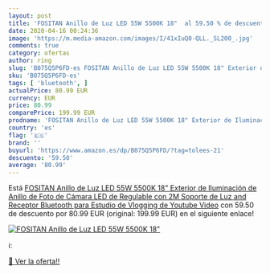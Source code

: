 ```yaml
---
layout: post
title: 'FOSITAN Anillo de Luz LED 55W 5500K 18"  al 59.50 % de descuento'
date: 2020-04-16 00:24:36
image: 'https://m.media-amazon.com/images/I/41xIuQ0-QLL._SL200_.jpg'
comments: true
category: ofertas
author: ring
slug: 'B075Q5P6FD-es FOSITAN Anillo de Luz LED 55W 5500K 18" Exterior de...'
sku: 'B075Q5P6FD-es'
tags: [ 'bluetooth', ]
actualPrice: 80.99 EUR
currency: EUR
price: 80.99
comparePrice: 199.99 EUR
prodname: 'FOSITAN Anillo de Luz LED 55W 5500K 18" Exterior de Iluminación de Anillo de Foto de Cámara LED de Regulable con 2M Soporte de Luz and Receptor Bluetooth para Estudio de Vlogging de Youtube Video'
country: 'es'
flag: '🇪🇸'
brand: ''
buyurl: 'https://www.amazon.es/dp/B075Q5P6FD/?tag=tolees-21'
descuento: '59.50'
average: '80.99'
---
```


Está [FOSITAN Anillo de Luz LED 55W 5500K 18" Exterior de Iluminación de Anillo de Foto de Cámara LED de Regulable con 2M Soporte de Luz and Receptor Bluetooth para Estudio de Vlogging de Youtube Video](https://www.amazon.es/dp/B075Q5P6FD/?tag=tolees-21) con 59.50 de descuento por 80.99 EUR (original: 199.99 EUR) en el siguiente enlace!

[![FOSITAN Anillo de Luz LED 55W 5500K 18" ](https://m.media-amazon.com/images/I/41xIuQ0-QLL._SL200_.jpg)](https://www.amazon.es/dp/B075Q5P6FD/?tag=tolees-21)

ℹ️:


[🛒 Ver la oferta!!](https://www.amazon.es/dp/B075Q5P6FD/?tag=tolees-21)
